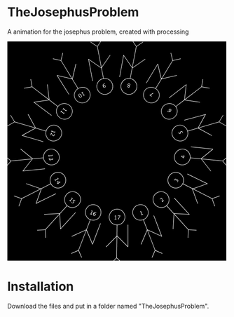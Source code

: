 # TheJosephusProblem
A animation for the josephus problem, created with processing 

![Alt Text](https://github.com/onurozdamar/TheJosephusProblem/blob/main/josephus.gif?raw=true)

# Installation
Download the files and put in a folder named "TheJosephusProblem".
